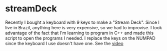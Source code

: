 # streamDeck
Recently I bought a keyboard with 9 keys to make a "Stream Deck".
Since I live in Brazil, anything here is very expensive, so we had to improvise.
I took advantage of the fact that I'm learning to program in C++ and made this script to open the programs I needed.
I replace the keys on the NUMPAD since the keyboard I use doesn't have one.
See the [video](https://youtube.com/shorts/SLkyWT5qbKI?feature=share)
